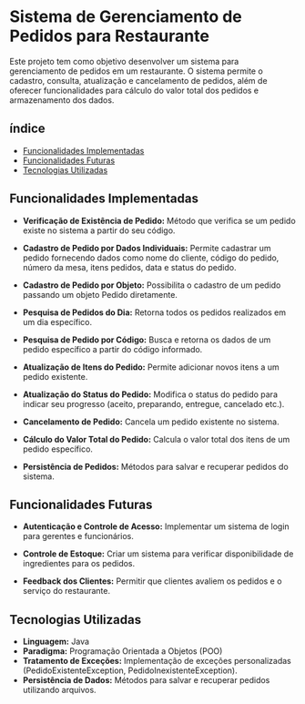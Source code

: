 
# Sistema de Gerenciamento de Pedidos para Restaurante

Este projeto tem como objetivo desenvolver um sistema para gerenciamento de pedidos em um restaurante. O sistema permite o cadastro, consulta, atualização e cancelamento de pedidos, além de oferecer funcionalidades para cálculo do valor total dos pedidos e armazenamento dos dados.

## índice

- [Funcionalidades Implementadas](#funcionalidades-implementadas)
- [Funcionalidades Futuras](#funcionalidades-futuras)
- [Tecnologias Utilizadas](#tecnologias-utilizadas)

## Funcionalidades Implementadas

- **Verificação de Existência de Pedido:** Método que verifica se um pedido existe no sistema a partir do seu código.

- **Cadastro de Pedido por Dados Individuais:** Permite cadastrar um pedido fornecendo dados como nome do cliente, código do pedido, número da mesa, itens pedidos, data e status do pedido.

- **Cadastro de Pedido por Objeto:** Possibilita o cadastro de um pedido passando um objeto Pedido diretamente.

- **Pesquisa de Pedidos do Dia:** Retorna todos os pedidos realizados em um dia específico.

- **Pesquisa de Pedido por Código:** Busca e retorna os dados de um pedido específico a partir do código informado.

- **Atualização de Itens do Pedido:** Permite adicionar novos itens a um pedido existente.

- **Atualização do Status do Pedido:** Modifica o status do pedido para indicar seu progresso (aceito, preparando, entregue, cancelado etc.).

- **Cancelamento de Pedido:** Cancela um pedido existente no sistema.

- **Cálculo do Valor Total do Pedido:** Calcula o valor total dos itens de um pedido específico.

- **Persistência de Pedidos:** Métodos para salvar e recuperar pedidos do sistema.

## Funcionalidades Futuras

- **Autenticação e Controle de Acesso:** Implementar um sistema de login para gerentes e funcionários.

- **Controle de Estoque:** Criar um sistema para verificar disponibilidade de ingredientes para os pedidos.

- **Feedback dos Clientes:** Permitir que clientes avaliem os pedidos e o serviço do restaurante.

## Tecnologias Utilizadas

- **Linguagem:** Java
- **Paradigma:** Programação Orientada a Objetos (POO)
- **Tratamento de Exceções:** Implementação de exceções personalizadas (PedidoExistenteException, PedidoInexistenteException).
- **Persistência de Dados:** Métodos para salvar e recuperar pedidos utilizando arquivos.
